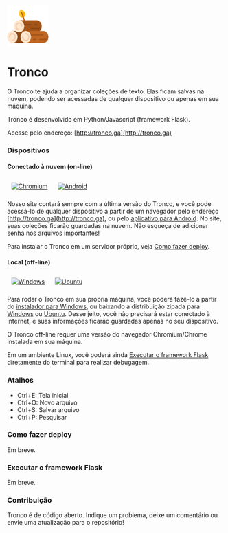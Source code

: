<img width="96" alt="Tronco" src="https://github.com/alvelvis/Tronco/raw/master/flask/static/favicon.png">

# Tronco

O Tronco te ajuda a organizar coleções de texto. Elas ficam salvas na nuvem, podendo ser acessadas de qualquer dispositivo ou apenas em sua máquina.

<!--Diversas ferramentas de processamento de linguagem natural compõem o arsenal do Tronco. Veja X.-->

Tronco é desenvolvido em Python/Javascript (framework Flask).

Acesse pelo endereço: [http://tronco.ga](http://tronco.ga)

### Dispositivos

#### Conectado à nuvem (on-line)

<a href="http://tronco.ga"><img width="48" alt="Chromium" style="padding:10px" src="https://upload.wikimedia.org/wikipedia/commons/f/f3/Chromium_Material_Icon.png"></a> <a href="https://github.com/alvelvis/Tronco/raw/master/dist/Tronco-Android.apk"><img width="48" style="padding:10px" alt="Android" src="https://upload.wikimedia.org/wikipedia/commons/thumb/a/a0/APK_format_icon.png/600px-APK_format_icon.png"></a>

Nosso site contará sempre com a última versão do Tronco, e você pode acessá-lo de qualquer dispositivo a partir de um navegador pelo endereço [http://tronco.ga](http://tronco.ga), ou pelo [aplicativo para Android](https://github.com/alvelvis/Tronco/raw/master/dist/Tronco-Android.apk). No site, suas coleções ficarão guardadas na nuvem. Não esqueça de adicionar senha nos arquivos importantes!

Para instalar o Tronco em um servidor próprio, veja [Como fazer deploy](#Como-fazer-deploy).

#### Local (off-line)

<a href="https://github.com/alvelvis/Tronco/raw/master/dist/Tronco-Windows.exe"><img width="48" style="padding:10px" alt="Windows" src="https://toppng.com/uploads/preview/windows-logo-windows-10-icon-11562965900vhcwfeiee5.png"></a> <a href="https://github.com/alvelvis/Tronco/raw/master/dist/Tronco-Ubuntu.zip"><img style="padding:10px" width="48" alt="Ubuntu" src="https://encrypted-tbn0.gstatic.com/images?q=tbn%3AANd9GcR2rSSpKVBohI4AXgBaUjFVYqO73ou2l9AOXw&usqp=CAU"></a>

Para rodar o Tronco em sua própria máquina, você poderá fazê-lo a partir do [instalador para Windows](https://github.com/alvelvis/Tronco/raw/master/dist/Tronco-Windows.exe), ou baixando a distribuição zipada para [Windows](https://github.com/alvelvis/Tronco/raw/master/dist/Tronco-Windows.zip) ou [Ubuntu](https://github.com/alvelvis/Tronco/raw/master/dist/Tronco-Ubuntu.zip). Desse jeito, você não precisará estar conectado à internet, e suas informações ficarão guardadas apenas no seu dispositivo.

O Tronco off-line requer uma versão do navegador Chromium/Chrome instalada em sua máquina.

Em um ambiente Linux, você poderá ainda [Executar o framework Flask](#Executar-o-framework-Flask) diretamente do terminal para realizar debugagem.

### Atalhos

- Ctrl+E: Tela inicial
- Ctrl+O: Novo arquivo
- Ctrl+S: Salvar arquivo
- Ctrl+P: Pesquisar

### Como fazer deploy

Em breve.

### Executar o framework Flask

Em breve.

### Contribuição

Tronco é de código aberto. Indique um problema, deixe um comentário ou envie uma atualização para o repositório!
